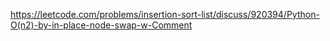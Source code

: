 https://leetcode.com/problems/insertion-sort-list/discuss/920394/Python-O(n2)-by-in-place-node-swap-w-Comment